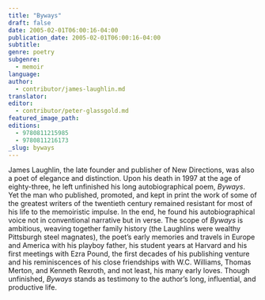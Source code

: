 ```yaml
---
title: "Byways"
draft: false
date: 2005-02-01T06:00:16-04:00
publication_date: 2005-02-01T06:00:16-04:00
subtitle:
genre: poetry
subgenre:
  - memoir
language:
author:
  - contributor/james-laughlin.md
translator:
editor:
  - contributor/peter-glassgold.md
featured_image_path:
editions:
  - 9780811215985
  - 9780811216173
_slug: byways
---
```


James Laughlin, the late founder and publisher of New Directions, was also a poet of elegance and distinction. Upon his death in 1997 at the age of eighty-three, he left unfinished his long autobiographical poem, _Byways_. Yet the man who published, promoted, and kept in print the work of some of the greatest writers of the twentieth century remained resistant for most of his life to the memoiristic impulse. In the end, he found his autobiographical voice not in conventional narrative but in verse. The scope of _Byways_ is ambitious, weaving together family history (the Laughlins were wealthy Pittsburgh steel magnates), the poet’s early memories and travels in Europe and America with his playboy father, his student years at Harvard and his first meetings with Ezra Pound, the first decades of his publishing venture and his reminiscences of his close friendships with W.C. Williams, Thomas Merton, and Kenneth Rexroth, and not least, his many early loves. Though unfinished, _Byways_ stands as testimony to the author’s long, influential, and productive life.

